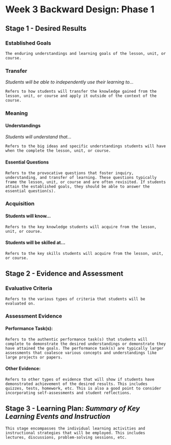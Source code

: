 # Week 3 Backward Design: Phase 1

## Stage 1 - Desired Results

### Established Goals

```{note}
The enduring understandings and learning goals of the lesson, unit, or course.
```

### Transfer

_Students will be able to independently use their learning to…_

```{note}
Refers to how students will transfer the knowledge gained from the lesson, unit, or course and apply it outside of the context of the course.
```

### Meaning

#### Understandings

_Students will understand that…_

```{note}
Refers to the big ideas and specific understandings students will have when the complete the lesson, unit, or course.
```

#### Essential Questions

```{note}
Refers to the provocative questions that foster inquiry, understanding, and transfer of learning. These questions typically frame the lesson, unit, or course and are often revisited. If students attain the established goals, they should be able to answer the essential question(s).
```

### Acquisition

#### Students will know…

```{note}
Refers to the key knowledge students will acquire from the lesson, unit, or course.
```

#### Students will be skilled at…

```{note}
Refers to the key skills students will acquire from the lesson, unit, or course.
```

## Stage 2 - Evidence and Assessment

### Evaluative Criteria

```{note}
Refers to the various types of criteria that students will be evaluated on.
```

### Assessment Evidence

#### Performance Task(s):

```{note}
Refers to the authentic performance task(s) that students will complete to demonstrate the desired understandings or demonstrate they have attained the goals. The performance task(s) are typically larger assessments that coalesce various concepts and understandings like large projects or papers.
```

#### Other Evidence:

```{note}
Refers to other types of evidence that will show if students have demonstrated achievement of the desired results. This includes quizzes, tests, homework, etc. This is also a good point to consider incorporating self-assessments and student reflections.
```

## Stage 3 - Learning Plan: _Summary of Key Learning Events and Instruction_

```{note}
This stage encompasses the individual learning activities and instructional strategies that will be employed. This includes lectures, discussions, problem-solving sessions, etc.
```
